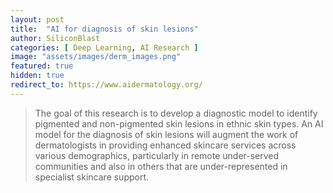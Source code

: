 ```yaml
---
layout: post
title:  "AI for diagnosis of skin lesions"
author: SiliconBlast
categories: [ Deep Learning, AI Research ]
image: "assets/images/derm_images.png"
featured: true
hidden: true
redirect_to: https://www.aidermatology.org/
---
```

> The goal of this research is to develop a diagnostic model to identify pigmented and non-pigmented skin lesions in ethnic skin types. An AI model for the diagnosis of skin lesions will augment the work of dermatologists in providing enhanced skincare services across various demographics, particularly in remote under-served communities and also in others that are under-represented in specialist skincare support. 
